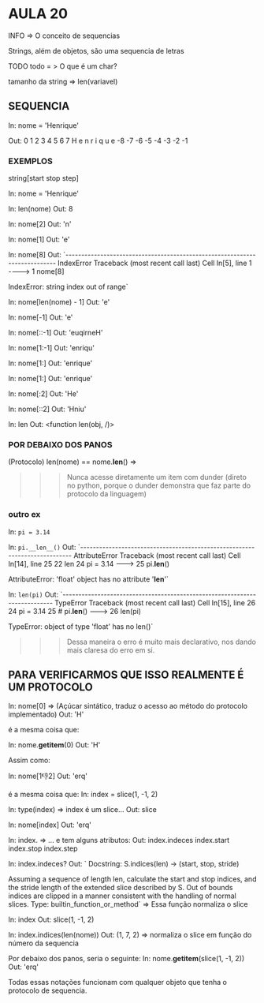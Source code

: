 # AULA 20

INFO => O conceito de sequencias

Strings, além de objetos, são uma sequencia de letras

TODO
todo = > O que é um char?

tamanho da string => len(variavel)

## SEQUENCIA

In: nome = 'Henrique'

Out:  0  1  2  3  4  5  6  7
      H  e  n  r  i  q  u  e
     -8 -7 -6 -5 -4 -3 -2 -1

### EXEMPLOS

string[start stop step]

In: nome = 'Henrique'

In: len(nome)
Out: 8

In: nome[2]
Out: 'n'

In: nome[1]
Out: 'e'

In: nome[8]
Out: `---------------------------------------------------------------------------
IndexError                                Traceback (most recent call last)
Cell In[5], line 1
----> 1 nome[8]

IndexError: string index out of range`

In: nome[len(nome) - 1]
Out: 'e'

In: nome[-1]
Out: 'e'

In: nome[::-1]
Out: 'euqirneH'

In: nome[1:-1]
Out: 'enriqu'

In: nome[1:]
Out: 'enrique'

In: nome[1:]
Out: 'enrique'

In: nome[:2]
Out: 'He'

In: nome[::2]
Out: 'Hniu'

In: len
Out: <function len(obj, /)>

### POR DEBAIXO DOS PANOS

(Protocolo)
len(nome) == nome.__len__() =>
>>> Nunca acesse diretamente um item com dunder (direto no python, porque o dunder demonstra que faz parte do protocolo da linguagem)

### outro ex

In: `pi = 3.14`

In: `pi.__len__()`
Out:
`---------------------------------------------------------------------------
AttributeError                            Traceback (most recent call last)
Cell In[14], line 25
     22 len
     24 pi = 3.14
---> 25 pi.__len__()

AttributeError: 'float' object has no attribute '__len__'`

In: `len(pi)`
Out:
`---------------------------------------------------------------------------
TypeError                                 Traceback (most recent call last)
Cell In[15], line 26
     24 pi = 3.14
     25 # pi.__len__()
---> 26 len(pi)

TypeError: object of type 'float' has no len()`
>>> Dessa maneira o erro é muito mais declarativo, nos dando mais claresa do erro em si.

## PARA VERIFICARMOS QUE ISSO REALMENTE É UM PROTOCOLO

In: nome[0] => (Açúcar sintático, traduz o acesso ao método do protocolo implementado)
Out: 'H'

é a mesma coisa que:

In: nome.__getitem__(0)
Out: 'H'

Assim como:

In: nome[1:-1:2]
Out: 'erq'

é a mesma coisa que:
In: index = slice(1, -1, 2)

In: type(index) => index é um slice...
Out: slice

In: nome[index]
Out: 'erq'

In: index. => ...  e tem alguns atributos:
Out: index.indeces  index.start  index.stop  index.step

In: index.indeces?
Out: `
Docstring:
S.indices(len) -> (start, stop, stride)

Assuming a sequence of length len, calculate the start and stop
indices, and the stride length of the extended slice described by
S. Out of bounds indices are clipped in a manner consistent with the
handling of normal slices.
Type:      builtin_function_or_method` => Essa função normaliza o slice

In: index
Out: slice(1, -1, 2)

In: index.indices(len(nome))
Out: (1, 7, 2) => normaliza o slice em função do número da sequencia

Por debaixo dos panos, seria o seguinte:
In: nome.__getitem__(slice(1, -1, 2))
Out: 'erq'

Todas essas notações funcionam com qualquer objeto que tenha o protocolo de sequencia.
